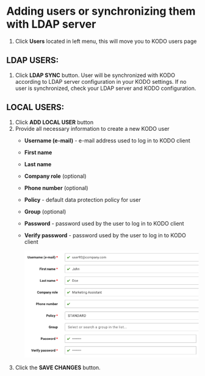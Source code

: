 # Adding users or synchronizing them with LDAP server

1. Click **Users** located in left menu, this will move you to KODO users page

## LDAP USERS:

1. Click **LDAP SYNC** button. User will be synchronized with KODO according to LDAP server configuration in your KODO settings. If no user is synchronized, check your LDAP server and KODO configuration.

## LOCAL USERS:

1. Click **ADD LOCAL USER** button
2. Provide all necessary information to create a new KODO user
   * **Username \(e-mail\)** - e-mail address used to log in to KODO client
   * **First name**
   * **Last name**
   * **Company role** \(optional\)
   * **Phone number** \(optional\)
   * **Policy** - default data protection policy for user
   * **Group** \(optional\)
   * **Password** - password used by the user to log in to KODO client
   * **Verify password** - password used by the user to log in to KODO client

     ![user\_add](../../.gitbook/assets/user_add.png)
3. Click the **SAVE CHANGES** button.

